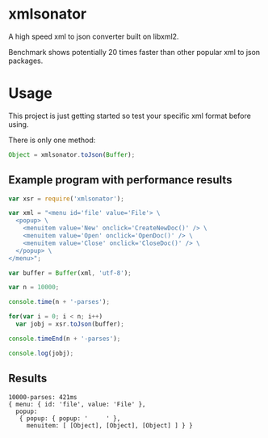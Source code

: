 # xmlsonator
A high speed xml to json converter built on libxml2.

Benchmark shows potentially 20 times faster than other popular xml to json packages.

# Usage
This project is just getting started so test your specific xml format before using.

There is only one method:

```javascript
Object = xmlsonator.toJson(Buffer);
```

## Example program with performance results

```javascript
var xsr = require('xmlsonator');

var xml = "<menu id='file' value='File'> \
  <popup> \
    <menuitem value='New' onclick='CreateNewDoc()' /> \
    <menuitem value='Open' onclick='OpenDoc()' /> \
    <menuitem value='Close' onclick='CloseDoc()' /> \
  </popup> \
</menu>";

var buffer = Buffer(xml, 'utf-8');

var n = 10000;

console.time(n + '-parses');

for(var i = 0; i < n; i++)
  var jobj = xsr.toJson(buffer);

console.timeEnd(n + '-parses');

console.log(jobj);
```

## Results
```
10000-parses: 421ms
{ menu: { id: 'file', value: 'File' },
  popup:
   { popup: { popup: '     ' },
     menuitem: [ [Object], [Object], [Object] ] } }
```
